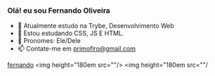 ### Olá! eu sou Fernando Oliveira

- 👋 Atualmente estudo na Trybe, Desenvolvimento Web
- 👀 Estou estudando CSS, JS E HTML.
- 🌱 Pronomes: Ele/Dele
- 📫 Contate-me em primoflro@gmail.com

[fernando](https://github-readme-stats.vercel.app/api?username=Fernando-Oli&hide=contribs,prs)
  <img height="180em src=""/>
  <img height="180em src=""/
<div>

